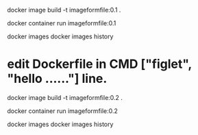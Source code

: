 docker image build -t imageformfile:0.1 .

docker container run imageformfile:0.1

docker images
docker images history <image ID>

# edit Dockerfile in CMD ["figlet", "hello ......"] line.
docker image build -t imageformfile:0.2 .

docker container run imageformfile:0.2

docker images
docker images history <image ID>